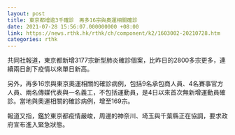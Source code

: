 ```yaml
---
layout: post
title: 東京都增逾3千確診　再多16宗與奧運相關確診
date: 2021-07-28 15:56:07.000000000 +08:00
link: https://news.rthk.hk/rthk/ch/component/k2/1603002-20210728.htm
categories: rthk
---
```


共同社報道，東京都新增3177宗新型肺炎確診個案，比昨日的2800多宗更多，連續兩日創下疫情以來單日新高。

另外，再多16宗與東京奧運相關的確診病例，包括9名承包商人員、4名賽事官方人員、兩名傳媒代表與一名義工，不包括運動員，是4日以來首次無新增運動員確診。當地與奧運相關的確診病例，增至169宗。

報道又指，鑑於東京都疫情嚴峻，周邊的神奈川、埼玉與千葉縣正在協調，要求政府宣布進入緊急狀態。
